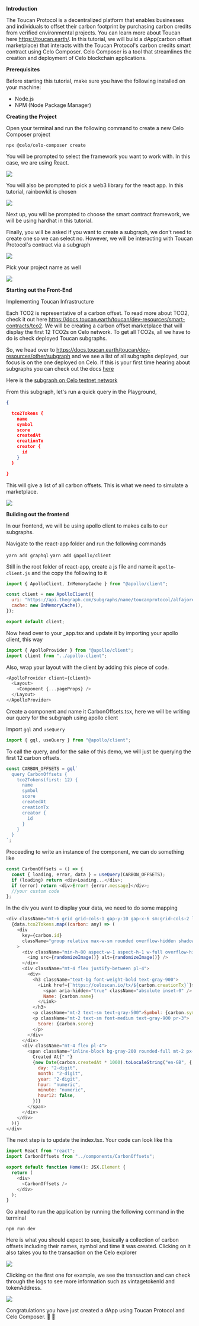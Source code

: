 **Introduction**

The Toucan Protocol is a decentralized platform that enables businesses and individuals to offset their carbon footprint by purchasing carbon credits from verified environmental projects. You can learn more about Toucan here https://toucan.earth/. In this tutorial, we will build a dApp(carbon offset marketplace) that interacts with the Toucan Protocol's carbon credits smart contract using Celo Composer. Celo Composer is a tool that streamlines the creation and deployment of Celo blockchain applications.

**Prerequisites**

Before starting this tutorial, make sure you have the following installed on your machine:

- Node.js
- NPM (Node Package Manager)

**Creating the Project**

Open your terminal and run the following command to create a new Celo Composer project

`npx @celo/celo-composer create `

You will be prompted to select the framework you want to work with. In this case, we are using React.

![](https://i.imgur.com/7qkhCW0.png)

You will also be prompted to pick a web3 library for the react app. In this tutorial, rainbowkit is chosen

![](https://i.imgur.com/PUVKJ6b.png)

Next up, you will be prompted to choose the smart contract framework, we will be using hardhat in this tutorial.

Finally, you will be asked if you want to create a subgraph, we don't need to create one so we can select no. However, we will be interacting with Toucan Protocol's contract via a subgraph

![](https://i.imgur.com/PZpdeEM.png)

Pick your project name as well

![](https://i.imgur.com/HqBAp5R.png)

**Starting out the Front-End**

Implementing Toucan Infrastructure

Each TCO2 is representative of a carbon offset. To read more about TCO2, check it out here https://docs.toucan.earth/toucan/dev-resources/smart-contracts/tco2. We will be creating a carbon offset marketplace that will display the first 12 TCO2s on Celo network. To get all TCO2s, all we have to do is check deployed Toucan subgraphs.

So, we head over to https://docs.toucan.earth/toucan/dev-resources/other/subgraph and we see a list of all subgraphs deployed, our focus is on the one deployed on Celo. If this is your first time hearing about subgraphs you can check out the docs [here](https://thegraph.com/docs/en/network/explorer/)

Here is the [subgraph on Celo testnet network ](https://thegraph.com/hosted-service/subgraph/toucanprotocol/alfajores)

From this subgraph, let's run a quick query in the Playground,

```json
{

  tco2Tokens {
    name
    symbol
    score
    createdAt
    creationTx
    creator {
      id
    }
  }

}
```

This will give a list of all carbon offsets. This is what we need to simulate a marketplace.

![](https://i.imgur.com/N0G6rOt.png)

**Building out the frontend**

In our frontend, we will be using apollo client to makes calls to our subgraphs.

Navigate to the react-app folder and run the following commands

`yarn add graphql`
`yarn add @apollo/client`

Still in the root folder of react-app, create a js file and name it `apollo-client.js` and the copy the following to it

```javascript
import { ApolloClient, InMemoryCache } from "@apollo/client";

const client = new ApolloClient({
  uri: "https://api.thegraph.com/subgraphs/name/toucanprotocol/alfajores",
  cache: new InMemoryCache(),
});

export default client;
```

Now head over to your \_app.tsx and update it by importing your apollo client, this way

```javascript
import { ApolloProvider } from "@apollo/client";
import client from "../apollo-client";
```

Also, wrap your layout with the client by adding this piece of code.

```javascript
<ApolloProvider client={client}>
  <Layout>
    <Component {...pageProps} />
  </Layout>
</ApolloProvider>
```

Create a component and name it CarbonOffsets.tsx, here we will be writing our query for the subgraph using apollo client

Import `gql` and `useQuery`

```javascript
import { gql, useQuery } from "@apollo/client";
```

To call the query, and for the sake of this demo, we will just be querying the first 12 carbon offsets.

```javascript
const CARBON_OFFSETS = gql`
  query CarbonOffsets {
    tco2Tokens(first: 12) {
      name
      symbol
      score
      createdAt
      creationTx
      creator {
        id
      }
    }
  }
`;
```

Proceeding to write an instance of the component, we can do something like

```javascript
const CarbonOffsets = () => {
  const { loading, error, data } = useQuery(CARBON_OFFSETS);
  if (loading) return <div>Loading...</div>;
  if (error) return <div>Error! {error.message}</div>;
  //your custom code
};
```

In the div you want to display your data, we need to do some mapping

```javascript
<div className="mt-6 grid grid-cols-1 gap-y-10 gap-x-6 sm:grid-cols-2 lg:grid-cols-4 xl:gap-x-8 clickable-card">
  {data.tco2Tokens.map((carbon: any) => (
    <div
      key={carbon.id}
      className="group relative max-w-sm rounded overflow-hidden shadow-lg"
    >
      <div className="min-h-80 aspect-w-1 aspect-h-1 w-full overflow-hidden rounded-md bg-gray-200 group-hover:opacity-75 lg:aspect-none lg:h-80">
        <img src={randomizeImage()} alt={randomizeImage()} />
      </div>
      <div className="mt-4 flex justify-between pl-4">
        <div>
          <h3 className="text-bg font-weight-bold text-gray-900">
            <Link href={`https://celoscan.io/tx/${carbon.creationTx}`}>
              <span aria-hidden="true" className="absolute inset-0" />
              Name: {carbon.name}
            </Link>
          </h3>
          <p className="mt-2 text-sm text-gray-500">Symbol: {carbon.symbol}</p>
          <p className="mt-2 text-sm font-medium text-gray-900 pr-3">
            Score: {carbon.score}
          </p>
        </div>
      </div>
      <div className="mt-4 flex pl-4">
        <span className="inline-block bg-gray-200 rounded-full mt-2 px-3 py-1 text-sm font-semibold text-gray-700 mr-2 mb-2">
          Created At{" "}
          {new Date(carbon.createdAt * 1000).toLocaleString("en-GB", {
            day: "2-digit",
            month: "2-digit",
            year: "2-digit",
            hour: "numeric",
            minute: "numeric",
            hour12: false,
          })}
        </span>
      </div>
    </div>
  ))}
</div>
```

The next step is to update the index.tsx. Your code can look like this

```typescript
import React from "react";
import CarbonOffsets from "../components/CarbonOffsets";

export default function Home(): JSX.Element {
  return (
    <div>
      <CarbonOffsets />
    </div>
  );
}
```

Go ahead to run the application by running the following command in the terminal

`npm run dev`

Here is what you should expect to see, basically a collection of carbon offsets including their names, symbol and time it was created. Clicking on it also takes you to the transaction on the Celo explorer

![](https://i.imgur.com/f8OXePM.png)

Clicking on the first one for example, we see the transaction and can check through the logs to see more information such as vintagetokenId and tokenAddress.

![](https://i.imgur.com/x731uGk.png)

Congratulations you have just created a dApp using Toucan Protocol and Celo Composer. :confetti_ball: :confetti_ball:
